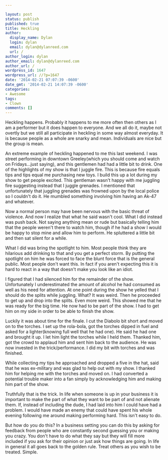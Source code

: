 ```yaml
---

layout: post
status: publish
published: true
title: Heckling
author:
  display_name: Dylan
  login: dylan
  email: dylan@dylanreed.com
  url: /
author_login: dylan
author_email: dylan@dylanreed.com
author_url: /
wordpress_id: 1647
wordpress_url: //?p=1647
date: '2014-02-21 07:07:39 -0600'
date_gmt: '2014-02-21 14:07:39 -0600'
categories:
- Awesome
tags:
- Clown
comments: []
---
```


Heckling happens. Probably it happens to me more often then others as I am a performer but it does happen to everyone. And we all do it, maybe not overtly but we still all participate in heckling in some way almost everyday. It is because people as a whole are snarky and mean. Individuals are nice but the group is mean.

An extreme example of heckling happened to me this last weekend. I was street performing in downtown Greeley(which you should come and watch on Fridays…just saying), and this gentlemen had had a little bit to drink. One of the highlights of my show is that I juggle fire. This is because fire equals tips and tips equal me purchasing new toys. I build this up a lot during my show to get people excited. This gentleman wasn't happy with me juggling fire suggesting instead that I juggle grenades. I mentioned that unfortunately that juggling grenades was frowned upon by the local police so I couldn't do it. He mumbled something involving him having an Ak-47 and whatever.

Now a normal person may have been nervous with the basic threat of violence. And now I realize that what he said wasn't cool. What I did instead was push back. Not saying anything mean or rude but basically telling him that the people weren't there to watch him, though if he had a show I would be happy to stop mine and allow him to perform. He spluttered a little bit and then sat silent for a while.

What I did was bring the spotlight to him. Most people think they are hilarious add drinking to that and you get a perfect storm. By putting the spotlight on him he was forced to face the blunt force that is the general public. Most people don't want this. In fact if you aren't expecting this it is hard to react in a way that doesn't make you look like an idiot.

I figured that I had silenced him for the remainder of the show. Unfortunately I underestimated the amount of alcohol he had consumed as well as his need for attention. At one point during the show he yelled that I should do the splits while juggling. What? It was weird. Then he proceeded to get up and drop into the splits. Even more weird. This showed me that he was ready for the big time. He now had to be part of the show. I had to get him on my side in order to be able to finish the show.

Luckily it was about time for the finale. I cut the Diabolo bit short and moved on to the torches. I set up the rola-bola, got the torches dipped in fuel and asked for a lighter(knowing full well that he had one). He said he had one and brought it up. I let him light the torches while I held them. Thanked him, got the crowd to applaud him and sent him back to the audience. He was now invested in the trick/performance. I did my bit with torches and was finished.

While collecting my tips he approached and dropped a five in the hat, said that he was ex-military and was glad to help out with my show. I thanked him for helping me with the torches and moved on. I had converted a potential trouble maker into a fan simply by acknowledging him and making him part of the show.

Truthfully that is the trick. In life when someone is up in your business it is important to make the part of what they want to be part of and not alienate them. If, instead of including the dude, I had laid into him I could have had a problem. I would have made an enemy that could have spent his whole evening following me around making performing hard. This isn't easy to do.

But how do you do this? In a business setting you can do this by asking for feedback from people who are constantly second guessing you or making you crazy. You don't have to do what they say but they will fill more included if you ask for their opinion or just ask how things are going. In life in general it all goes back to the golden rule. Treat others as you wish to be treated. Simple.
